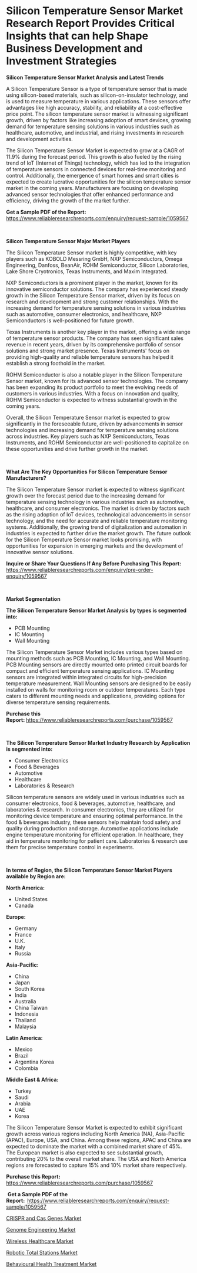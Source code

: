 <p><h1>Silicon Temperature Sensor Market Research Report Provides Critical Insights that can help Shape Business Development and Investment Strategies</h1></p><p><strong>Silicon Temperature Sensor Market Analysis and Latest Trends</strong></p>
<p><p>A Silicon Temperature Sensor is a type of temperature sensor that is made using silicon-based materials, such as silicon-on-insulator technology, and is used to measure temperature in various applications. These sensors offer advantages like high accuracy, stability, and reliability at a cost-effective price point. The silicon temperature sensor market is witnessing significant growth, driven by factors like increasing adoption of smart devices, growing demand for temperature sensing solutions in various industries such as healthcare, automotive, and industrial, and rising investments in research and development activities.</p><p>The Silicon Temperature Sensor Market is expected to grow at a CAGR of 11.9% during the forecast period. This growth is also fueled by the rising trend of IoT (Internet of Things) technology, which has led to the integration of temperature sensors in connected devices for real-time monitoring and control. Additionally, the emergence of smart homes and smart cities is expected to create lucrative opportunities for the silicon temperature sensor market in the coming years. Manufacturers are focusing on developing advanced sensor technologies that offer enhanced performance and efficiency, driving the growth of the market further.</p></p>
<p><strong>Get a Sample PDF of the Report:&nbsp;</strong> <a href="https://www.reliableresearchreports.com/enquiry/request-sample/1059567">https://www.reliableresearchreports.com/enquiry/request-sample/1059567</a></p>
<p>&nbsp;</p>
<p><strong>Silicon Temperature Sensor Major Market Players</strong></p>
<p><p>The Silicon Temperature Sensor market is highly competitive, with key players such as KOBOLD Messring GmbH, NXP Semiconductors, Omega Engineering, Danfoss, BeanAir, ROHM Semiconductor, Silicon Laboratories, Lake Shore Cryotronics, Texas Instruments, and Maxim Integrated. </p><p>NXP Semiconductors is a prominent player in the market, known for its innovative semiconductor solutions. The company has experienced steady growth in the Silicon Temperature Sensor market, driven by its focus on research and development and strong customer relationships. With the increasing demand for temperature sensing solutions in various industries such as automotive, consumer electronics, and healthcare, NXP Semiconductors is well-positioned for future growth.</p><p>Texas Instruments is another key player in the market, offering a wide range of temperature sensor products. The company has seen significant sales revenue in recent years, driven by its comprehensive portfolio of sensor solutions and strong market presence. Texas Instruments' focus on providing high-quality and reliable temperature sensors has helped it establish a strong foothold in the market.</p><p>ROHM Semiconductor is also a notable player in the Silicon Temperature Sensor market, known for its advanced sensor technologies. The company has been expanding its product portfolio to meet the evolving needs of customers in various industries. With a focus on innovation and quality, ROHM Semiconductor is expected to witness substantial growth in the coming years.</p><p>Overall, the Silicon Temperature Sensor market is expected to grow significantly in the foreseeable future, driven by advancements in sensor technologies and increasing demand for temperature sensing solutions across industries. Key players such as NXP Semiconductors, Texas Instruments, and ROHM Semiconductor are well-positioned to capitalize on these opportunities and drive further growth in the market.</p></p>
<p>&nbsp;</p>
<p><strong>What Are The Key Opportunities For Silicon Temperature Sensor Manufacturers?</strong></p>
<p><p>The Silicon Temperature Sensor market is expected to witness significant growth over the forecast period due to the increasing demand for temperature sensing technology in various industries such as automotive, healthcare, and consumer electronics. The market is driven by factors such as the rising adoption of IoT devices, technological advancements in sensor technology, and the need for accurate and reliable temperature monitoring systems. Additionally, the growing trend of digitalization and automation in industries is expected to further drive the market growth. The future outlook for the Silicon Temperature Sensor market looks promising, with opportunities for expansion in emerging markets and the development of innovative sensor solutions.</p></p>
<p><strong>Inquire or Share Your Questions If Any Before Purchasing This Report:</strong> <a href="https://www.reliableresearchreports.com/enquiry/pre-order-enquiry/1059567">https://www.reliableresearchreports.com/enquiry/pre-order-enquiry/1059567</a></p>
<p>&nbsp;</p>
<p><strong>Market Segmentation</strong></p>
<p><strong>The Silicon Temperature Sensor Market Analysis by types is segmented into:</strong></p>
<p><ul><li>PCB Mounting</li><li>IC Mounting</li><li>Wall Mounting</li></ul></p>
<p><p>The Silicon Temperature Sensor Market includes various types based on mounting methods such as PCB Mounting, IC Mounting, and Wall Mounting. PCB Mounting sensors are directly mounted onto printed circuit boards for compact and efficient temperature sensing applications. IC Mounting sensors are integrated within integrated circuits for high-precision temperature measurement. Wall Mounting sensors are designed to be easily installed on walls for monitoring room or outdoor temperatures. Each type caters to different mounting needs and applications, providing options for diverse temperature sensing requirements.</p></p>
<p><strong>Purchase this Report:&nbsp;</strong><a href="https://www.reliableresearchreports.com/purchase/1059567">https://www.reliableresearchreports.com/purchase/1059567</a></p>
<p>&nbsp;</p>
<p><strong>The Silicon Temperature Sensor Market Industry Research by Application is segmented into:</strong></p>
<p><ul><li>Consumer Electronics</li><li>Food & Beverages</li><li>Automotive</li><li>Healthcare</li><li>Laboratories & Research</li></ul></p>
<p><p>Silicon temperature sensors are widely used in various industries such as consumer electronics, food & beverages, automotive, healthcare, and laboratories & research. In consumer electronics, they are utilized for monitoring device temperature and ensuring optimal performance. In the food & beverages industry, these sensors help maintain food safety and quality during production and storage. Automotive applications include engine temperature monitoring for efficient operation. In healthcare, they aid in temperature monitoring for patient care. Laboratories & research use them for precise temperature control in experiments.</p></p>
<p>&nbsp;</p>
<p><strong>In terms of Region, the Silicon Temperature Sensor Market Players available by Region are:</strong></p>
<p>
    <p> <strong> North America: </strong>
        <ul>
            <li>United States</li>
            <li>Canada</li>
        </ul>
        </p> 
    <p> <strong> Europe: </strong>
        <ul>
            <li>Germany</li>
            <li>France</li>
            <li>U.K.</li>
            <li>Italy</li>
            <li>Russia</li>
        </ul>
        </p> 
    <p> <strong> Asia-Pacific: </strong>
        <ul>
            <li>China</li>
            <li>Japan</li>
            <li>South Korea</li>
            <li>India</li>
            <li>Australia</li>
            <li>China Taiwan</li>
            <li>Indonesia</li>
            <li>Thailand</li>
            <li>Malaysia</li>
        </ul>
        </p> 
    <p> <strong> Latin America: </strong>
        <ul>
            <li>Mexico</li>
            <li>Brazil</li>
            <li>Argentina Korea</li>
            <li>Colombia</li>
        </ul>
        </p> 
    <p> <strong> Middle East & Africa: </strong>
        <ul>
            <li>Turkey</li>
            <li>Saudi</li>
            <li>Arabia</li>
            <li>UAE</li>
            <li>Korea</li>
        </ul>
    </p>
    </p>
<p><p>The Silicon Temperature Sensor Market is expected to exhibit significant growth across various regions including North America (NA), Asia-Pacific (APAC), Europe, USA, and China. Among these regions, APAC and China are expected to dominate the market with a combined market share of 45%. The European market is also expected to see substantial growth, contributing 20% to the overall market share. The USA and North America regions are forecasted to capture 15% and 10% market share respectively.</p></p>
<p><strong>Purchase this Report: </strong><a href="https://www.reliableresearchreports.com/purchase/1059567">https://www.reliableresearchreports.com/purchase/1059567</a></p>
<p>&nbsp;<strong>Get a Sample PDF of the Report:&nbsp;&nbsp;</strong><a href="https://www.reliableresearchreports.com/enquiry/request-sample/1059567">https://www.reliableresearchreports.com/enquiry/request-sample/1059567</a></p>
<p><strong></strong></p>
<p><p><a href="https://medium.com/@eldabernier/crispr-and-cas-genes-market-exploring-market-share-market-trends-and-future-growth-09caa3d0b714">CRISPR and Cas Genes Market</a></p><p><a href="https://medium.com/@eldabernier/genome-engineering-market-analysis-its-cagr-market-segmentation-and-global-industry-overview-e1a793c7c023">Genome Engineering Market</a></p><p><a href="https://medium.com/@lucyskiles/wireless-healthcare-market-competitive-analysis-market-trends-and-forecast-to-2031-1009cdd809f7">Wireless Healthcare Market</a></p><p><a href="https://github.com/dimitrishawkinswaynenp91rgz/Market-Research-Report-List-1/blob/main/robotic-total-stations-market.md">Robotic Total Stations Market</a></p><p><a href="https://medium.com/@eldabernier/behavioural-health-treatment-market-insight-market-trends-growth-forecasted-from-2024-to-2031-f1a33d1c9bee">Behavioural Health Treatment Market</a></p></p>
